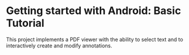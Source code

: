 Getting started with Android: Basic Tutorial
===================

This project implements a PDF viewer with the ability to select text and to interactively create and modify annotations.
